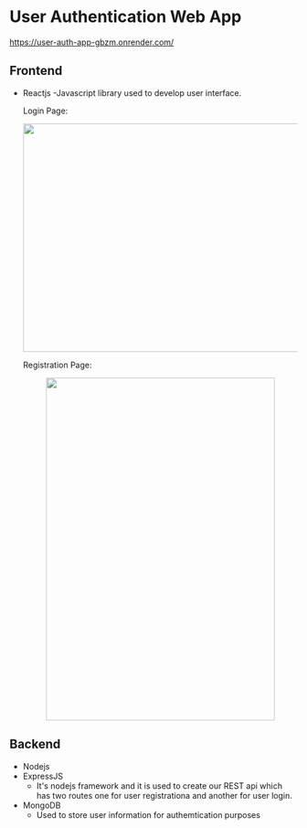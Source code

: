 # User Authentication Web App

https://user-auth-app-gbzm.onrender.com/

## Frontend

- Reactjs
  -Javascript library used to develop user interface.

  Login Page: <br/>
  <p align="center">
  <img src="https://user-images.githubusercontent.com/88100149/214437700-84e2bdb5-7493-49a5-ad97-ace2951321e7.png" width="600" height="400" />
  </p>

  Registration Page:<br/>
  <p align="center">
    <img src="https://user-images.githubusercontent.com/88100149/214437084-a25ad064-1b93-4cb7-9f49-2f674f662acf.png" width="400" height="600" />
  </p>
  

## Backend

- Nodejs
- ExpressJS
  - It's nodejs framework and it is used to create our REST api which has two routes one for user registrationa and another for user login.
- MongoDB
  - Used to store user information for authemtication purposes
